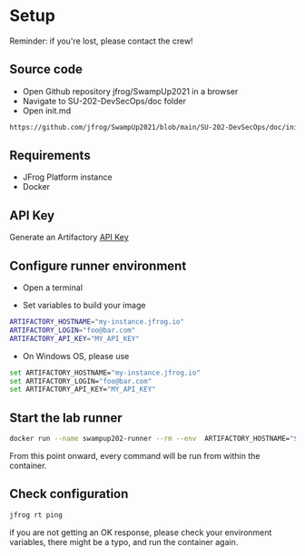 # Setup

Reminder: if you're lost, please contact the crew!

## Source code

- Open Github repository jfrog/SwampUp2021 in a browser
- Navigate to SU-202-DevSecOps/doc folder
- Open init.md

```bash
https://github.com/jfrog/SwampUp2021/blob/main/SU-202-DevSecOps/doc/init.md
```

## Requirements

- JFrog Platform instance
- Docker

## API Key

Generate an Artifactory [API Key](https://www.jfrog.com/confluence/display/JFROG/User+Profile#UserProfile-APIKey)

## Configure runner environment

- Open a terminal

- Set variables to build your image
```bash
ARTIFACTORY_HOSTNAME="my-instance.jfrog.io"
ARTIFACTORY_LOGIN="foo@bar.com"
ARTIFACTORY_API_KEY="MY_API_KEY"
```

- On Windows OS, please use
```bash
set ARTIFACTORY_HOSTNAME="my-instance.jfrog.io"
set ARTIFACTORY_LOGIN="foo@bar.com"
set ARTIFACTORY_API_KEY="MY_API_KEY"
```

## Start the lab runner

```bash
docker run --name swampup202-runner --rm --env  ARTIFACTORY_HOSTNAME="${ARTIFACTORY_HOSTNAME}" --env ARTIFACTORY_LOGIN="${ARTIFACTORY_LOGIN}" --env ARTIFACTORY_API_KEY="${ARTIFACTORY_API_KEY}" -it -v "/var/run/docker.sock:/var/run/docker.sock" swampup202.jfrog.io/swampup/swampup202-runner
```

From this point onward, every command will be run from within the container.

## Check configuration

```bash
jfrog rt ping
```

if you are not getting an OK response, please check your environment variables, there might be a typo, and run the container again.
